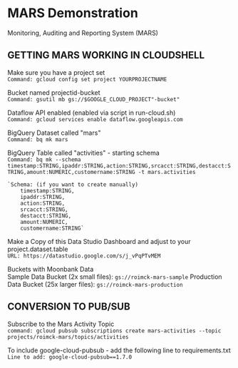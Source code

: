 # MARS Demonstration
Monitoring, Auditing and Reporting System (MARS)

## GETTING MARS WORKING IN CLOUDSHELL
Make sure you have a project set\
    `Command: gcloud config set project YOURPROJECTNAME`

Bucket named projectid-bucket\
    `Command: gsutil mb gs://$GOOGLE_CLOUD_PROJECT"-bucket"`
    
Dataflow API enabled  (enabled via script in run-cloud.sh)\
    `Command: gcloud services enable dataflow.googleapis.com`

BigQuery Dataset called "mars"\
    `Command: bq mk mars`

BigQuery Table called "activities" - starting schema\
    `Command: bq mk --schema timestamp:STRING,ipaddr:STRING,action:STRING,srcacct:STRING,destacct:STRING,amount:NUMERIC,customername:STRING -t mars.activities`
    
    `Schema: (if you want to create manually)
        timestamp:STRING,
        ipaddr:STRING,
        action:STRING,
        srcacct:STRING,
        destacct:STRING,
        amount:NUMERIC,
        customername:STRING`

Make a Copy of this Data Studio Dashboard and adjust to your project.dataset.table\
    `URL: https://datastudio.google.com/s/j_vPqPTvMEM`

Buckets with Moonbank Data\
Sample Data Bucket (2x small files): `gs://roimck-mars-sample`
Production Data Bucket (25x larger files): `gs://roimck-mars-production`

## CONVERSION TO PUB/SUB

Subscribe to the Mars Activity Topic\
`command: gcloud pubsub subscriptions create mars-activities --topic projects/roimck-mars/topics/activities`

To include google-cloud-pubsub - add the following line to requirements.txt\
    `Line to add: google-cloud-pubsub==1.7.0`
